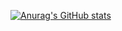 [![Anurag's GitHub stats](https://github-readme-stats.vercel.app/api?username=Grazi)](https://github.com/anuraghazra/github-readme-stats)

